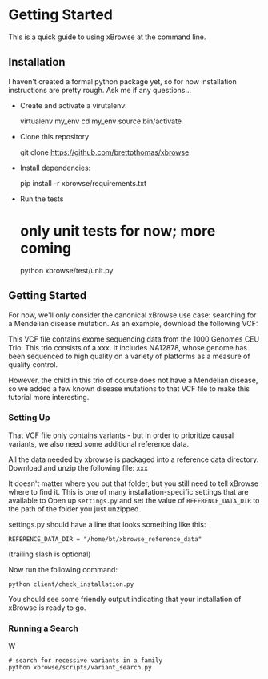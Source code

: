Getting Started
===============

This is a quick guide to using xBrowse at the command line.

Installation
------------

I haven't created a formal python package yet, so for now installation instructions are pretty rough.
Ask me if any questions...

- Create and activate a virutalenv:

    virtualenv my_env
    cd my_env
    source bin/activate

- Clone this repository

    git clone https://github.com/brettpthomas/xbrowse

- Install dependencies:

    pip install -r xbrowse/requirements.txt

- Run the tests

    # only unit tests for now; more coming
    python xbrowse/test/unit.py

Getting Started
---------------

For now, we'll only consider the canonical xBrowse use case: searching for a Mendelian disease mutation.
As an example, download the following VCF:

This VCF file contains exome sequencing data from the 1000 Genomes CEU Trio.
This trio consists of a xxx.
It includes NA12878, whose genome has been sequenced to high quality on a variety of platforms as a measure of quality control.

However, the child in this trio of course does not have a Mendelian disease,
so we added a few known disease mutations to that VCF file to make this tutorial more interesting.

### Setting Up

That VCF file only contains variants - but in order to prioritize causal variants,
we also need some additional reference data.

All the data needed by xbrowse is packaged into a reference data directory.
Download and unzip the following file: xxx

It doesn't matter where you put that folder, but you still need to tell xBrowse where to find it.
This is one of many installation-specific settings that are available to
Open up `settings.py` and set the value of `REFERENCE_DATA_DIR` to the path of the folder you just unzipped.

settings.py should have a line that looks something like this:

    REFERENCE_DATA_DIR = "/home/bt/xbrowse_reference_data"

(trailing slash is optional)

Now run the following command:

    python client/check_installation.py

You should see some friendly output indicating that your installation of xBrowse is ready to go.

### Running a Search

W

    # search for recessive variants in a family
    python xbrowse/scripts/variant_search.py